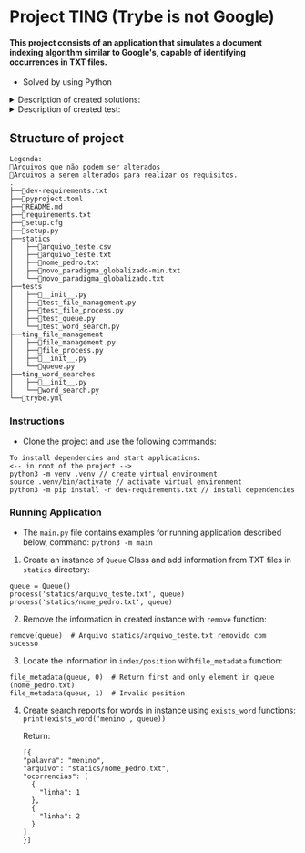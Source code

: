 # Project TING (Trybe is not Google)

#### This project consists of an application that simulates a document indexing algorithm similar to Google's, capable of identifying occurrences in TXT files.

* Solved by using Python

<details>
<summary>Description of created solutions:</summary>
<br>
  
| Function | Description | Location |
| ----------- | ----------- | ----------- |
| `Queue`   | Class created for storing files by queues | `ting_file_management/queue.py` |
| `txt_importer`   | Function capable of reading TXT files and returning them in list format | `ting_file_management/file_management.py` |
| `process`   | Function to import information from TXT file and add it to instance of `Queue` Class | `ting_file_management/file_process.py` |
| `remove`   | Function to remove first processed file present in instance | `ting_file_management/file_process.py` |
| `file_metadata`   | Function to find data in instance via given index | `ting_file_management/file_process.py` |
| `exists_word`   | Function to check for existence of a word in all processed files, returning a simplified report | `ting_word_searches/word_search.py` |
| `search_by_word`   | - | `ting_word_searches/word_search.py` |

</details>

<details>
<summary>Description of created test:</summary>
<br>
  
| Test | Description | Location |
| ----------- | ----------- | ----------- |
| `test_basic_priority_queueing`   | - | `tests/priority_queue/test_priority_queue.py` |

</details>


## Structure of project
  ```
  Legenda:
  🔸Arquivos que não podem ser alterados
  🔹Arquivos a serem alterados para realizar os requisitos.
  .
  ├──🔸dev-requirements.txt
  ├──🔸pyproject.toml
  ├──🔸README.md
  ├──🔸requirements.txt
  ├──🔸setup.cfg
  ├──🔸setup.py
  ├──statics
  │   ├──🔸arquivo_teste.csv
  │   ├──🔸arquivo_teste.txt
  │   ├──🔸nome_pedro.txt
  │   ├──🔸novo_paradigma_globalizado-min.txt
  │   └──🔸novo_paradigma_globalizado.txt
  ├──tests
  │   ├──🔸__init__.py
  │   ├──🔸test_file_management.py
  │   ├──🔸test_file_process.py
  │   ├──🔸test_queue.py
  │   └──🔸test_word_search.py
  ├──ting_file_management
  │   ├──🔹file_management.py
  │   ├──🔹file_process.py
  │   ├──🔸__init__.py
  │   └──🔹queue.py
  ├──ting_word_searches
  │   ├──🔸__init__.py
  │   └──🔹word_search.py
  └──🔸trybe.yml
```

### Instructions
* Clone the project and use the following commands:
  
```
To install dependencies and start applications:
<-- in root of the project -->
python3 -m venv .venv // create virtual environment
source .venv/bin/activate // activate virtual environment
python3 -m pip install -r dev-requirements.txt // install dependencies

```
### Running Application
* The `main.py` file contains examples for running application described below, command: `python3 -m main`

1. Create an instance of `Queue` Class and add information from TXT files in `statics` directory:
  ```
  queue = Queue()
  process('statics/arquivo_teste.txt', queue)
  process('statics/nome_pedro.txt', queue)
  ```
2. Remove the information in created instance with `remove` function:
  ```
  remove(queue)  # Arquivo statics/arquivo_teste.txt removido com sucesso
  ```
3. Locate the information in `index/position` with`file_metadata` function:
  ```
  file_metadata(queue, 0)  # Return first and only element in queue (nome_pedro.txt)
  file_metadata(queue, 1)  # Invalid position
  ```
4. Create search reports for words in instance using `exists_word` functions:
   `print(exists_word('menino', queue))`
   
   Return:
    ```
    [{
    "palavra": "menino",
    "arquivo": "statics/nome_pedro.txt",
    "ocorrencias": [
      {
        "linha": 1
      },
      {
        "linha": 2
      }
    ]
    }]
    ```
